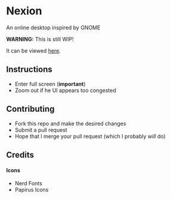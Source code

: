 # Nexion
An online desktop inspired by GNOME

**WARNING:** This is still WIP!

It can be viewed [here](https://orangefalcon14.github.io/Nexion/).

## Instructions
- Enter full screen (**important**)
- Zoom out if he UI appears too congested 

## Contributing
- Fork this repo and make the desired changes
- Submit a pull request
- Hope that I merge your pull request (which I probably _will_ do)

## Credits
#### Icons
- Nerd Fonts
- Papirus Icons
